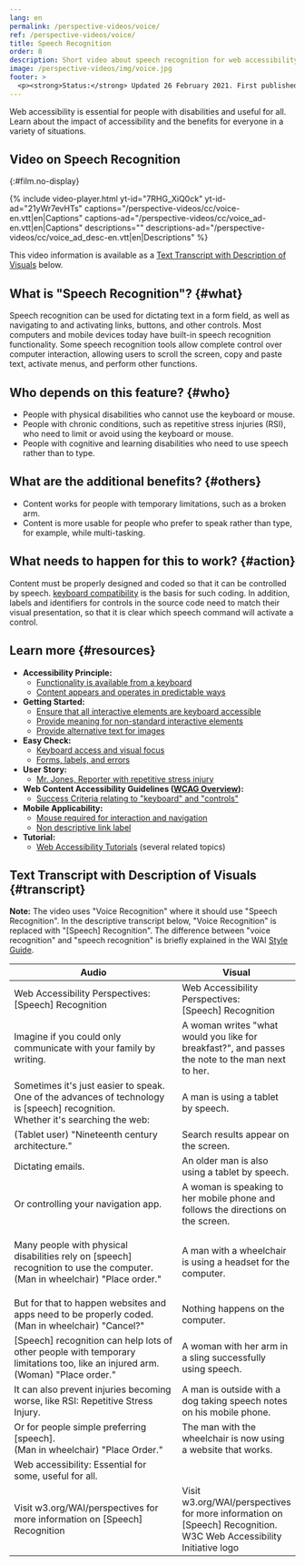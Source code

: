 ```yaml
---
lang: en
permalink: /perspective-videos/voice/
ref: /perspective-videos/voice/
title: Speech Recognition
order: 8
description: Short video about speech recognition for web accessibility - what is it, who depends on it, and what needs to happen to make it work.
image: /perspective-videos/img/voice.jpg
footer: >
  <p><strong>Status:</strong> Updated 26 February 2021. First published May 2016. <a href="../changelog/">Changelog</a>.<br><strong>Editor and project lead:</strong> <a href="https://www.w3.org/People/shadi">Shadi Abou-Zahra</a>. Developed by the <a href="https://www.w3.org/WAI/EO/">Education and Outreach Working Group (EOWG)</a> with support from the <a href="https://www.w3.org/WAI/DEV/">WAI-DEV project</a>, co-funded by the European Commission. Updated with support from the Ford Foundation. <a href="../acknowledgements/">Acknowledgements</a>.</p>
---
```


Web accessibility is essential for people with disabilities and useful
for all. Learn about the impact of accessibility and the benefits for
everyone in a variety of situations.

## Video on Speech Recognition
{:#film.no-display}

{% include video-player.html
    yt-id="7RHG_XiQ0ck"
    yt-id-ad="21yWr7evHTs"
    captions="/perspective-videos/cc/voice-en.vtt|en|Captions"
    captions-ad="/perspective-videos/cc/voice_ad-en.vtt|en|Captions"
    descriptions=""
    descriptions-ad="/perspective-videos/cc/voice_ad_desc-en.vtt|en|Descriptions"
%}

This video information is available as a [Text Transcript with Description of Visuals](#transcript) below.

What is "Speech Recognition"? {#what}
----------------------------

Speech recognition can be used for dictating text in a form field, as
well as navigating to and activating links, buttons, and other controls.
Most computers and mobile devices today have built-in speech recognition
functionality. Some speech recognition tools allow complete control over
computer interaction, allowing users to scroll the screen, copy and
paste text, activate menus, and perform other functions.

Who depends on this feature? {#who}
----------------------------

-   People with physical disabilities who cannot use the keyboard or
    mouse.
-   People with chronic conditions, such as repetitive stress injuries
    (RSI), who need to limit or avoid using the keyboard or mouse.
-   People with cognitive and learning disabilities who need to use speech
    rather than to type.

What are the additional benefits? {#others}
---------------------------------

-   Content works for people with temporary limitations, such as a
    broken arm.
-   Content is more usable for people who prefer to speak rather than
    type, for example, while multi-tasking.

What needs to happen for this to work? {#action}
--------------------------------------

Content must be properly designed and coded so that it can be controlled by speech. [keyboard compatibility](/perspective-videos/keyboard/) is the basis for such coding. In addition, labels and identifiers for controls in the source code need to match their visual presentation, so that it is clear which speech command will activate a control.

Learn more {#resources}
----------

-   **Accessibility Principle:**
    -   [Functionality is available from a
        keyboard](/fundamentals/accessibility-principles/#keyboard)
    -   [Content appears and operates in predictable
        ways](/fundamentals/accessibility-principles/#predictable)
-   **Getting Started:**
    -   [Ensure that all interactive elements are keyboard
        accessible](/tips/developing/#ensure-that-all-interactive-elements-are-keyboard-accessible)
    -   [Provide meaning for non-standard interactive
        elements](/tips/developing/#provide-meaning-for-non-standard-interactive-elements)
    -   [Provide alternative text for
        images](/tips/designing/#include-image-and-media-alternatives-in-your-design)
-   **Easy Check:**
    -   [Keyboard access and visual
        focus](/test-evaluate/preliminary/#interaction)
    -   [Forms, labels, and
        errors](/test-evaluate/preliminary/#forms)
-   **User Story:**
    -   [Mr. Jones, Reporter with repetitive stress
        injury](/people-use-web/user-stories/#reporter)
-   **Web Content Accessibility Guidelines ([WCAG
    Overview](/standards-guidelines/wcag/)):**
    -   [Success Criteria relating to "keyboard" and
        "controls"](https://www.w3.org/WAI/WCAG21/quickref/?tags=keyboard%2Ccontrols)
-   **Mobile Applicability:**
    -   [Mouse required for interaction and
        navigation](/standards-guidelines/shared-experiences/#mouse)
    -   [Non descriptive link
        label](/standards-guidelines/shared-experiences/#link-label)
-   **Tutorial:**
    -   [Web Accessibility Tutorials](https://www.w3.org/WAI/tutorials/)
        (several related topics)

## Text Transcript with Description of Visuals {#transcript}

**Note:** The video uses "Voice Recognition" where it should use "Speech Recognition". In the descriptive transcript below, "Voice Recognition" is replaced with "[Speech] Recognition". The difference between "voice recognition" and "speech recognition" is briefly explained in the WAI [Style Guide](https://www.w3.org/WAI/EO/wiki/Style#speech-recognition).

<table>
  <thead>
    <tr>
      <th width="65%">Audio</th>
      <th>Visual</th>
    </tr>
  </thead>
  <tbody>
    <tr>
      <td>Web Accessibility Perspectives: [Speech] Recognition</td>
      <td>Web Accessibility Perspectives:<br>
        [Speech] Recognition</td>
    </tr>
    <tr>
      <td>Imagine if you could only communicate with your family by writing.<br></td>
      <td>A woman writes &quot;what would you like for breakfast?&quot;, and passes the note to the man next to her.<br></td>
    </tr>
    <tr>
      <td>Sometimes it's just easier to speak.<br>
        One of the advances of technology is [speech] recognition.<br>
        Whether it's searching the web:</td>
      <td>A man is using a tablet by speech.</td>
    </tr>
    <tr>
      <td>(Tablet user) &quot;Nineteenth century architecture.&quot;</td>
      <td>Search results appear on the screen.</td>
    </tr>
    <tr>
      <td>Dictating emails.</td>
      <td>An older man is also using a tablet by speech.</td>
    </tr>
    <tr>
      <td>Or controlling your navigation app.</td>
      <td>A woman is speaking to her mobile phone and follows the directions on the screen.</td>
    </tr>
    <tr>
      <td><p>Many people with physical disabilities rely on [speech] recognition to use the computer.<br>
          (Man in wheelchair) &quot;Place order.&quot;<br>
        </p></td>
      <td>A man with a wheelchair is using a headset for the computer.</td>
    </tr>
    <tr>
      <td>But for that to happen websites and apps need to be properly coded.<br>
(Man in wheelchair)                     &quot;Cancel?&quot;</td>
      <td>Nothing happens on the computer.</td>
    </tr>
    <tr>
      <td> [Speech] recognition can help lots of other people with temporary limitations too, like an injured arm.<br>
(Woman)                     &quot;Place order.&quot;</td>
      <td>A woman with her arm in a sling successfully using speech.</td>
    </tr>
    <tr>
      <td>It can also prevent injuries becoming worse, like RSI: Repetitive Stress Injury.</td>
      <td>A man is outside with a dog taking speech notes on his mobile phone.</td>
    </tr>
    <tr>
      <td>Or for people simple preferring [speech].<br>
        (Man in wheelchair) &quot;Place Order.&quot;</td>
      <td>The man with the wheelchair is now using a website that works.</td>
    </tr>
    <tr>
      <td>Web accessibility: Essential for some, useful for all.</td>
      <td>&nbsp;</td>
    </tr>
    <tr>
      <td>Visit w3.org/WAI/perspectives for more information on [Speech] Recognition</td>
      <td>Visit<br>
        w3.org/WAI/perspectives<br>
        for more information on<br>
        [Speech] Recognition. <br>
        W3C Web Accessibility Initiative logo</td>
    </tr>
  </tbody>
</table>
